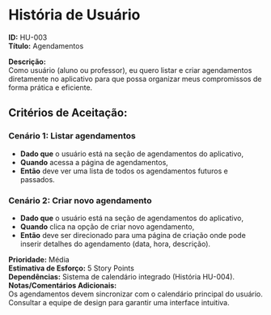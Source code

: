 # História de Usuário

**ID:** HU-003  
**Título:** Agendamentos  

**Descrição:**  
Como usuário (aluno ou professor), eu quero listar e criar agendamentos diretamente no aplicativo para que possa organizar meus compromissos de forma prática e eficiente.

## Critérios de Aceitação:

### Cenário 1: Listar agendamentos
- **Dado que** o usuário está na seção de agendamentos do aplicativo,
- **Quando** acessa a página de agendamentos,
- **Então** deve ver uma lista de todos os agendamentos futuros e passados.

### Cenário 2: Criar novo agendamento
- **Dado que** o usuário está na seção de agendamentos do aplicativo,
- **Quando** clica na opção de criar novo agendamento,
- **Então** deve ser direcionado para uma página de criação onde pode inserir detalhes do agendamento (data, hora, descrição).

**Prioridade:** Média  
**Estimativa de Esforço:** 5 Story Points  
**Dependências:** Sistema de calendário integrado (História HU-004).  
**Notas/Comentários Adicionais:**  
Os agendamentos devem sincronizar com o calendário principal do usuário. Consultar a equipe de design para garantir uma interface intuitiva.
